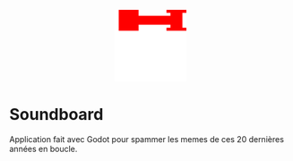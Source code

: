 <p align="center">
  <img width="128" height="128" src="icon.png">
</p>

# Soundboard

Application fait avec Godot pour spammer les memes de ces 20 dernières années en boucle.
